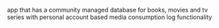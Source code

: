 app that has a community managed database for books, movies and tv series with personal account based media consumption log functionality